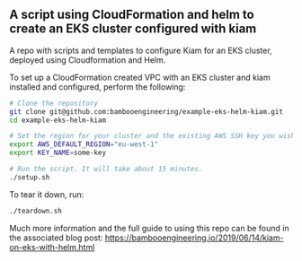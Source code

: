 ## A script using CloudFormation and helm to create an EKS cluster configured with kiam

A repo with scripts and templates to configure Kiam for an EKS cluster, deployed using 
Cloudformation and Helm.

To set up a CloudFormation created VPC with an EKS cluster and kiam installed and configured, 
perform the following:

```bash
# Clone the repository
git clone git@github.com:bambooengineering/example-eks-helm-kiam.git
cd example-eks-helm-kiam

# Set the region for your cluster and the existing AWS SSH key you wish to use
export AWS_DEFAULT_REGION="eu-west-1"
export KEY_NAME=some-key

# Run the script. It will take about 15 minutes.
./setup.sh
```

To tear it down, run:

```bash
./teardown.sh
```

Much more information and the full guide to using this repo can be found in the associated blog
post: https://bambooengineering.io/2019/06/14/kiam-on-eks-with-helm.html
